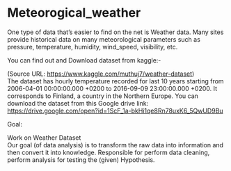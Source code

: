 # Meteorogical_weather

 One type of data that’s easier to find on the net is Weather data. Many sites provide historical  data on many meteorological parameters such as pressure, temperature, humidity,  wind_speed, visibility, etc.

 You can find out and Download dataset from kaggle:-
    
 (Source URL: https://www.kaggle.com/muthuj7/weather-dataset)  
        The dataset has hourly temperature recorded for last 10 years starting from 2006-04-01  00:00:00.000 +0200 to 2016-09-09 23:00:00.000 +0200. It corresponds to Finland, a country in  the Northern Europe. You can download the dataset from this Google drive link:  https://drive.google.com/open?id=1ScF_1a-bkHi1qe8Rn78uxK6_5QwUD9Bu 

Goal:

 Work on Weather Dataset   
 Our goal (of data analysis) is to transform the raw data into information and  then convert it into knowledge. 
 Responsible for perform data cleaning, perform  analysis for testing the (given) Hypothesis.
